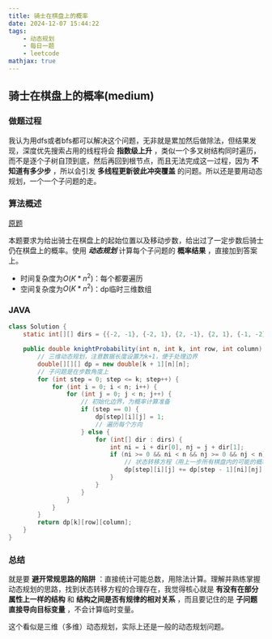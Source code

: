 ```yaml
---
title: 骑士在棋盘上的概率
date: 2024-12-07 15:44:22
tags:
    - 动态规划
    - 每日一题
    - leetcode
mathjax: true
---
```


## 骑士在棋盘上的概率(medium)
### 做题过程
我认为用dfs或者bfs都可以解决这个问题，无非就是累加然后做除法，但结果发现，深度优先搜索占用的线程将会 **指数级上升** ，类似一个多叉树结构同时遍历，而不是逐个子树自顶到底，然后再回到根节点，而且无法完成这一过程，因为 **不知道有多少步** ，所以会引发 **多线程更新彼此冲突覆盖** 的问题。所以还是要用动态规划，一个一个子问题的走。

### 算法概述
[原题](https://leetcode.cn/problems/knight-probability-in-chessboard/description/)

本题要求为给出骑士在棋盘上的起始位置以及移动步数，给出过了一定步数后骑士仍在棋盘上的概率。使用 ***动态规划*** 计算每个子问题的 **概率结果** ，直接加到答案上。
- 时间复杂度为$O(K*n^2)$：每个都要遍历
- 空间复杂度为$O(K*n^2)$：dp临时三维数组

### JAVA
```java
class Solution {
    static int[][] dirs = {{-2, -1}, {-2, 1}, {2, -1}, {2, 1}, {-1, -2}, {-1, 2}, {1, -2}, {1, 2}};

    public double knightProbability(int n, int k, int row, int column) {
        // 三维动态规划，注意数据长度设置为k+1，便于处理边界
        double[][][] dp = new double[k + 1][n][n];
        // 子问题是在步数角度上
        for (int step = 0; step <= k; step++) {
            for (int i = 0; i < n; i++) {
                for (int j = 0; j < n; j++) {
                    // 初始化边界，为概率计算准备
                    if (step == 0) {
                        dp[step][i][j] = 1;
                        // 遍历每个方向
                    } else {
                        for (int[] dir : dirs) {
                            int ni = i + dir[0], nj = j + dir[1];
                            if (ni >= 0 && ni < n && nj >= 0 && nj < n) {
                                // 状态转移方程（用上一步所有棋盘内的可能的概率之和更新）
                                dp[step][i][j] += dp[step - 1][ni][nj] / 8;
                            }
                        }
                    }
                }
            }
        }
        return dp[k][row][column];
    }
}
```

### 总结
就是要 **避开常规思路的陷阱** ：直接统计可能总数，用除法计算。理解并熟练掌握动态规划的思路，找到状态转移方程的合理存在，我觉得核心就是 **有没有在部分属性上一样的结构** 和 **结构之间是否有规律的相对关系** ，而且要记住的是 **子问题直接导向目标变量** ，不会计算临时变量。

这个看似是三维（多维）动态规划，实际上还是一般的动态规划问题。

 
